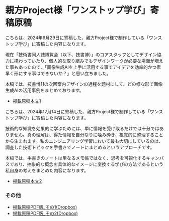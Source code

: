 # 親方Project様「ワンストップ学び」寄稿原稿

こちらは、2024年6月29日に寄稿した、親方Project様で制作している「ワンストップ学び」に寄稿した内容になります。

現在「技術書同人誌博覧会（以下、技書博）」のコアスタッフとしてデザイン協力に携わっていたり、個人的な取り組みでもデザインワークが必要な場面が増えた事もあったので、「画像生成AIを上手に活用する事でアイデアを効率的かつ素早く形にする事はできないか？」と思い立ちました。

本稿では、技書博11の次回案内デザインの過程を題材にして、どの様な形で画像生成AIの活用事例をまとめております。

- [掲載原稿本文1](https://github.com/fumiyasac/onestop-learning-fumiyasac/blob/main/manuscript.md)

こちらは、2024年12月14日に寄稿した、親方Project様で制作している「ワンストップ学び」に寄稿した内容になります。

技術的な知識を効果的に学ぶためには、単に情報を受け取るだけでは十分ではありません。真の理解は、得た情報を自分なりに噛み砕き、視覚的に整理することから生まれます。私のエンジニアリング学習において最も大切にしているのは、調査した技術トピックを手書きでノートにまとめるというアプローチです。

本稿では、手書きのノートは単なるメモ帳ではなく、思考を可視化するキャンバスであり、抽象的な概念を具体的なイメージに変換する学びの方法であるという私自身の考えをまとめた内容になります。

- [掲載原稿本文2](https://github.com/fumiyasac/onestop-learning-fumiyasac/blob/main/manuscript2.md)

### その他

- [掲載原稿PDF版_その1(Dropbox)](https://www.dropbox.com/scl/fi/elue62yvs01zgg4rasauj/Project-PDF2024-6-30.pdf?rlkey=tew4rg4us6133hj6rf63ntmgd&st=i7dmjpkw&dl=0)
- [掲載原稿PDF版_その2(Dropbox)](https://www.dropbox.com/scl/fi/iawyko674t5j8um6751dz/Project-PDF2024-12-14.pdf?rlkey=1w7ccw4jvw97vkj6aisyc811s&st=uijb34kh&dl=0)
